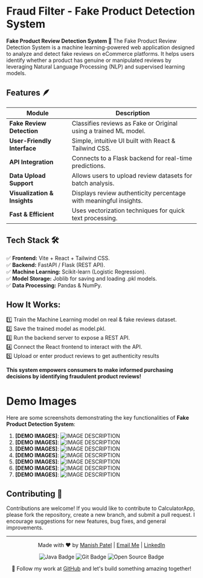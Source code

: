 # Fraud Filter - Fake Product Detection System

**Fake Product Review Detection System 📌** The Fake Product Review Detection System is a machine learning-powered web application designed to analyze and detect fake reviews on eCommerce platforms. It helps users identify whether a product has genuine or manipulated reviews by leveraging Natural Language Processing (NLP) and supervised learning models.

## Features 🪶

| **Module**                     | **Description**                                                                                          |
| ------------------------------ | -------------------------------------------------------------------------------------------------------- |
| **Fake Review Detection**      | Classifies reviews as Fake or Original using a trained ML model.                                         |
| **User-Friendly Interface**    | Simple, intuitive UI built with React & Tailwind CSS.                                                    |
| **API Integration**            | Connects to a Flask backend for real-time predictions.                                                   |
| **Data Upload Support**        | Allows users to upload review datasets for batch analysis.                                               |
| **Visualization & Insights**   | Displays review authenticity percentage with meaningful insights.                                        |
| **Fast & Efficient**           | Uses vectorization techniques for quick text processing.                                                 |

## Tech Stack 🛠️
✅ **Frontend:** Vite + React + Tailwind CSS.  
✅ **Backend:** FastAPI / Flask (REST API).    
✅ **Machine Learning:** Scikit-learn (Logistic Regression).  
✅ **Model Storage:** Joblib for saving and loading .pkl models.  
✅ **Data Processing:** Pandas & NumPy.



## How It Works:
1️⃣ Train the Machine Learning model on real & fake reviews dataset. <br>
2️⃣ Save the trained model as model.pkl.  <br>
3️⃣ Run the backend server to expose a REST API. <br>
4️⃣ Connect the React frontend to interact with the API. <br>
5️⃣ Upload or enter product reviews to get authenticity results <br>


**This system empowers consumers to make informed purchasing decisions by identifying fraudulent product reviews!**

# Demo Images 
Here are some screenshots demonstrating the key functionalities of **Fake Product Detection System**:

1. **[DEMO IMAGES]**:
   ![IMAGE DESCRIPTION](https://github.com/its-maneeshk/Fake-Product-Detection-System/blob/197ca7d47853f5c089d9f38879bdf5acbabe58c6/FraudFilter%20-%20Minor%20Project/project_images/User_review_impact%201.png)
2. **[DEMO IMAGES]**:
   ![IMAGE DESCRIPTION](https://github.com/its-maneeshk/Fake-Product-Detection-System/blob/197ca7d47853f5c089d9f38879bdf5acbabe58c6/FraudFilter%20-%20Minor%20Project/project_images/User_review_impact%202.png)
3. **[DEMO IMAGES]**:
   ![IMAGE DESCRIPTION](https://github.com/its-maneeshk/Fake-Product-Detection-System/blob/197ca7d47853f5c089d9f38879bdf5acbabe58c6/FraudFilter%20-%20Minor%20Project/project_images/User_review_impact%203.png)
4. **[DEMO IMAGES]**:
   ![IMAGE DESCRIPTION](https://github.com/its-maneeshk/Fake-Product-Detection-System/blob/197ca7d47853f5c089d9f38879bdf5acbabe58c6/FraudFilter%20-%20Minor%20Project/project_images/User_review_impact%204.png)
5. **[DEMO IMAGES]**:
   ![IMAGE DESCRIPTION](https://github.com/its-maneeshk/Fake-Product-Detection-System/blob/197ca7d47853f5c089d9f38879bdf5acbabe58c6/FraudFilter%20-%20Minor%20Project/project_images/User_review_impact%205.png)
6. **[DEMO IMAGES]**:
   ![IMAGE DESCRIPTION](https://github.com/its-maneeshk/Fake-Product-Detection-System/blob/197ca7d47853f5c089d9f38879bdf5acbabe58c6/FraudFilter%20-%20Minor%20Project/project_images/User_review_impact%206.png)
7. **[DEMO IMAGES]**:
   ![IMAGE DESCRIPTION](https://github.com/its-maneeshk/Fake-Product-Detection-System/blob/197ca7d47853f5c089d9f38879bdf5acbabe58c6/FraudFilter%20-%20Minor%20Project/project_images/User_review_impact%207.png)
   


## Contributing 🛂
Contributions are welcome! If you would like to contribute to CalculatorApp, please fork the repository, create a new branch, and submit a pull request. I encourage suggestions for new features, bug fixes, and general improvements.


---

<p align="center">
  Made with ❤️ by <a href="https://www.instagram.com/its_maneeshk_/" target="_blank">Manish Patel</a> | 
  <a href="mailto:maneeshkurmii@gmail.com">Email Me</a> | 
  <a href="https://www.linkedin.com/in/itsmaneeshk/" target="_blank">LinkedIn</a>
</p>

<p align="center">
  <img src="https://img.shields.io/badge/Code-Java-blue?style=flat-square&logo=java" alt="Java Badge">
  <img src="https://img.shields.io/badge/Tool-Git-orange?style=flat-square&logo=git" alt="Git Badge">
  <img src="https://img.shields.io/badge/Project-Open%20Source-brightgreen?style=flat-square" alt="Open Source Badge">
</p>

<p align="center">
  🚀 Follow my work at <a href="https://github.com/its-maneeshk" target="_blank">GitHub</a> and let's build something amazing together!
</p>



